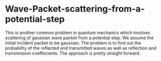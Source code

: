 # Wave-Packet-scattering-from-a-potential-step
This is another common problem in quantum mechanics which involves scattering of gaussian wave packet from a potential step.
We assume the initial incident packet to be gaussian. The problem is to find out the probability of the reflected and transmitted 
waves as well as reflection and transmission coeffecients. The approach is pretty straight forward. 
